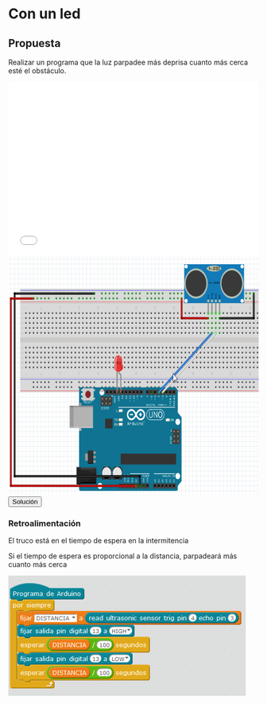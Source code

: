 
# Con un led

## Propuesta

Realizar un programa que la luz parpadee más deprisa cuanto más cerca esté el obstáculo.

<iframe width="100%" height="350" src="//www.youtube.com/embed/D0yfR4AZoZY" frameborder="0"></iframe>

<img src="img/ultrasonidos-unled.png" height="478" />

<script type="text/javascript">var feedback5_93text = "Solución";</script><input type="button" name="toggle-feedback-5_93" value="Solución" class="feedbackbutton" onclick="$exe.toggleFeedback(this,false);return false" />

### Retroalimentación

El truco está en el tiempo de espera en la intermitencia

Si el tiempo de espera es proporcional a la distancia, parpadeará más cuanto más cerca

<img src="img/sensor-parking-led.png" height="242" />

